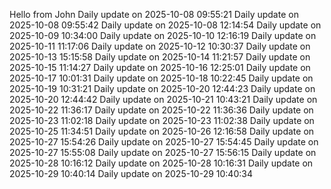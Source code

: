 ﻿Hello from John
Daily update on 2025-10-08 09:55:21
Daily update on 2025-10-08 09:55:42
Daily update on 2025-10-08 12:14:54
Daily update on 2025-10-09 10:34:00
Daily update on 2025-10-10 12:16:19
Daily update on 2025-10-11 11:17:06
Daily update on 2025-10-12 10:30:37
Daily update on 2025-10-13 15:15:58
Daily update on 2025-10-14 11:21:57
Daily update on 2025-10-15 11:14:27
Daily update on 2025-10-16 12:25:01
Daily update on 2025-10-17 10:01:31
Daily update on 2025-10-18 10:22:45
Daily update on 2025-10-19 10:31:21
Daily update on 2025-10-20 12:44:23
Daily update on 2025-10-20 12:44:42
Daily update on 2025-10-21 10:43:21
Daily update on 2025-10-22 11:36:17
Daily update on 2025-10-22 11:36:36
Daily update on 2025-10-23 11:02:18
Daily update on 2025-10-23 11:02:38
Daily update on 2025-10-25 11:34:51
Daily update on 2025-10-26 12:16:58
Daily update on 2025-10-27 15:54:26
Daily update on 2025-10-27 15:54:45
Daily update on 2025-10-27 15:55:08
Daily update on 2025-10-27 15:56:15
Daily update on 2025-10-28 10:16:12
Daily update on 2025-10-28 10:16:31
Daily update on 2025-10-29 10:40:14
Daily update on 2025-10-29 10:40:34

